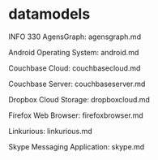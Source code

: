 # datamodels
INFO 330
AgensGraph: agensgraph.md

Android Operating System: android.md

Couchbase Cloud: couchbasecloud.md

Couchbase Server: couchbaseserver.md

Dropbox Cloud Storage: dropboxcloud.md

Firefox Web Browser: firefoxbrowser.md

Linkurious: linkurious.md

Skype Messaging Application: skype.md
